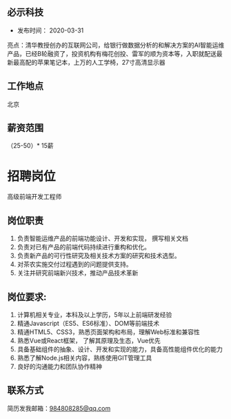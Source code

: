 ## 必示科技 
- 发布时间： 2020-03-31

亮点：清华教授创办的互联网公司，给银行做数据分析的和解决方案的AI智能运维产品，已经B轮融资了，投资机构有梅花创投、雷军的顺为资本等，入职就配送最新最高配的苹果笔记本，上万的人工学椅，27寸高清显示器



## 工作地点 

北京
## 薪资范围
（25-50）* 15薪

# 招聘岗位
高级前端开发工程师

## 岗位职责

1.  负责智能运维产品的前端功能设计、开发和实现， 撰写相关文档
2.  负责对已有产品的前端代码持续进行重构和优化。
3.  负责新产品的可行性研究及相关技术方案的研究和技术选型。
4.  对茶农实施交付过程遇到的问题提供支持。
5.  关注并研究前端新兴技术，推动产品技术革新

## 岗位要求:
1.  计算机相关专业，本科及以上学历，5年以上前端研发经验
2.  精通Javascript（ES5、ES6标准）、DOM等前端技术
3.  精通HTML5、CSS3，熟悉页面架构和布局，理解Web标准和兼容性
4.  熟悉Vue或React框架， 了解其原理及生态，Vue优先
5.  具备基础组件的抽象、设计、开发和实现的能力，具备高性能组件优化的能力
6.  熟悉了解Node.js相关内容，熟练使用GIT管理工具
7.  良好的沟通能力和团队协作精神

## 联系方式

简历发我邮箱：984808285@qq.com

